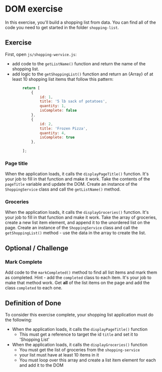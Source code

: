 # DOM exercise

In this exercise, you'll build a shopping list from data. You can find all of the code you need to get started in the folder `shopping-list`.

## Exercise

First, open `js/shopping-wervice.js`:

- add code to the `getListName()` function and return the name of the shopping list.
- add logic to the `getShoppingList()` function and return an {Array} of at least 10 shopping list items that follow this pattern:
```javascript
        return [
            {
                id: 1,
                title: '5 lb sack of potatoes',
                quantity: 1,
                isComplete: false
            },
            {
                id: 2,
                title: 'Frozen Pizza',
                quantity: 4,
                isComplete: true
            },
            
        ];
```

### Page title

When the application loads, it calls the `displayPageTitle()` function. It's your job to fill in that function and make it work. Take the contents of the `pageTitle` variable and update the DOM. Create an instance of the `ShoppingService` class and call the `getListName()` method.

### Groceries

When the application loads, it calls the `displayGroceries()` function. It's your job to fill in that function and make it work. Take the array of groceries, create a new list item element, and append it to the unordered list on the page. Create an instance of the `ShoppingService` class and call the `getShoppingList()` method - use the data in the array to create the list.

## Optional / Challenge

### Mark Complete

Add code to the `markCompleted()` method to find all list items and mark them as completed. Hint - add the `completed` class to each item. It's your job to make that method work. Get **all** of the list items on the page and add the class `completed` to each one.

## Definition of Done

To consider this exercise complete, your shopping list application must do the following:

* When the application loads, it calls the `displayPageTitle()` function
    * This must get a reference to target the id `title` and set it to 'Shopping List'
* When the application loads, it calls the `displayGroceries()` function
    * You must get the list of groceries from the `shopping-service` 
    * your list must have at least 10 items in it
    * You must loop over this array and create a list item element for each and add it to the DOM


